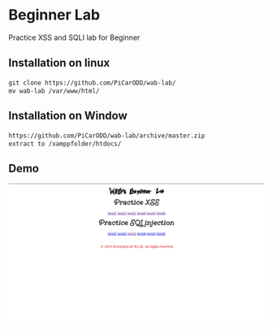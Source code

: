 # Beginner Lab
Practice XSS and SQLI lab for Beginner
## Installation on linux
```
git clone https://github.com/PiCarODD/wab-lab/
mv wab-lab /var/www/html/
```
## Installation on Window
```
https://github.com/PiCarODD/wab-lab/archive/master.zip
extract to /xamppfolder/htdocs/
```
## Demo
<img src="Screenshot from 2019-04-23 18-08-02.png">
